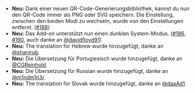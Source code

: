 * **Neu:** Dank einer neuen QR-Code-Generierungsbibliothek, kannst du nun den QR-Code immer als PNG oder SVG speichern. Die Einstellung, zwischen den beiden Modi zu wechseln, wurde von den Einstellungen entfernt. ([#188](https://github.com/rugk/offline-qr-code/issues/188))
* **Neu:** Das Add-on unterstützt nun einen dunklen System-Modus. ([#186](https://github.com/rugk/offline-qr-code/issues/186), [#190](https://github.com/rugk/offline-qr-code/issues/190), auch danke an [@davidfloyd91](https://github.com/davidfloyd91))
* **Neu:** The translation for Hebrew wurde hinzugefügt, danke an [@shanirub](https://github.com/shanirub).
* **Neu:** Die Übersetzung für Portugiesisch wurde hinzugefügt, danke an [@CGReinhold](https://github.com/CGReinhold).
* **Neu:** Die Übersetzung für Russian wurde hinzugefügt, danke an [@m1ndm1n3r](https://github.com/m1ndm1n3r).
* **Neu:** The translation for Slovak wurde hinzugefügt, danke an [@daaAd1](https://github.com/daaAd1).
